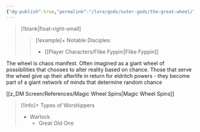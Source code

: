 ```yaml
---
{"dg-publish":true,"permalink":"/lore/gods/outer-gods/the-great-wheel/","tags":["God"]}
---
```


>[!blank|float-right-small]
>>[!example]+ Notable Disciples:
>>- [[Player Characters/Flike Fyppin\|Flike Fyppin]]


The wheel is chaos manifest. Often imagined as a giant wheel of possibilities that chooses to alter reality based on chance. Those that serve the wheel give up their afterlife in return for eldritch powers - they become part of a giant network of minds that determine random chance

[[z_DM Screen/References/Magic Wheel Spins\|Magic Wheel Spins]]

>[!info]+ Types of Worshippers
>- Warlock
>	- Great Old One


